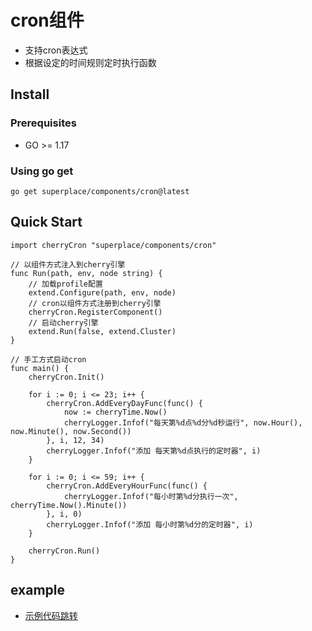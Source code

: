 # cron组件
- 支持cron表达式
- 根据设定的时间规则定时执行函数

## Install

### Prerequisites
- GO >= 1.17

### Using go get
```
go get superplace/components/cron@latest
```


## Quick Start
```
import cherryCron "superplace/components/cron"
```


```
// 以组件方式注入到cherry引擎
func Run(path, env, node string) {
    // 加载profile配置
    extend.Configure(path, env, node)
    // cron以组件方式注册到cherry引擎
    cherryCron.RegisterComponent()
    // 启动cherry引擎
    extend.Run(false, extend.Cluster)
}

// 手工方式启动cron
func main() {
    cherryCron.Init()

    for i := 0; i <= 23; i++ {
        cherryCron.AddEveryDayFunc(func() {
            now := cherryTime.Now()
            cherryLogger.Infof("每天第%d点%d分%d秒运行", now.Hour(), now.Minute(), now.Second())
        }, i, 12, 34)
        cherryLogger.Infof("添加 每天第%d点执行的定时器", i)
    }

    for i := 0; i <= 59; i++ {
        cherryCron.AddEveryHourFunc(func() {
            cherryLogger.Infof("每小时第%d分执行一次", cherryTime.Now().Minute())
        }, i, 0)
        cherryLogger.Infof("添加 每小时第%d分的定时器", i)
    }

    cherryCron.Run()
}

```

## example
- [示例代码跳转](cron_test.go)